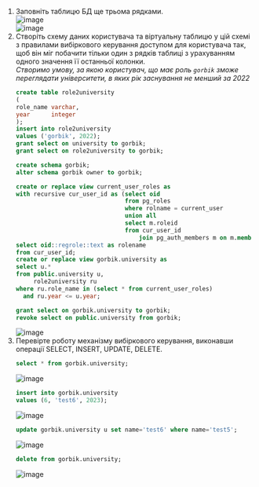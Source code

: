 1. Заповніть таблицю БД ще трьома рядками.  
   ![image](https://user-images.githubusercontent.com/26124396/208247203-1cacceeb-f623-4cdc-b172-700d9c9d2232.png)  
   ![image](https://user-images.githubusercontent.com/26124396/208247296-592d92b8-fca5-47b5-9dc1-8a9cfe35bca1.png)
2. Створіть схему даних користувача та віртуальну таблицю у цій схемі з правилами вибіркового керування доступом для
   користувача так, щоб він міг побачити тільки один з рядків таблиці з урахуванням одного значення її останньої
   колонки.  
   _Створимо умову, за якою користувач, що має роль `gorbik` зможе переглядати університети, в яких рік заснування не
   менший за 2022_  
   ```sql
   create table role2university
   (
   role_name varchar,
   year      integer
   );
   insert into role2university
   values ('gorbik', 2022);
   grant select on university to gorbik;
   grant select on role2university to gorbik;
   
   create schema gorbik;
   alter schema gorbik owner to gorbik;

   create or replace view current_user_roles as
   with recursive cur_user_id as (select oid
                                  from pg_roles
                                  where rolname = current_user
                                  union all
                                  select m.roleid
                                  from cur_user_id
                                      join pg_auth_members m on m.member = cur_user_id.oid)
   select oid::regrole::text as rolename
   from cur_user_id;
   create or replace view gorbik.university as
   select u.*
   from public.university u,
        role2university ru
   where ru.role_name in (select * from current_user_roles)
     and ru.year <= u.year;
   
   grant select on gorbik.university to gorbik;
   revoke select on public.university from gorbik;
   ```  
   ![image](https://user-images.githubusercontent.com/26124396/208247425-a4bc092d-2a7f-4ca3-8ad9-3f36782a7e65.png)
3. Перевірте роботу механізму вибіркового керування, виконавши операції SELECT, INSERT, UPDATE, DELETE.
   ```sql
   select * from gorbik.university;
   ```  
   ![image](https://user-images.githubusercontent.com/26124396/208247470-e79b4a13-4b9b-46e9-8c68-1fdf57db9104.png)
   ```sql
   insert into gorbik.university
   values (6, 'test6', 2023);
   ```
   ![image](https://user-images.githubusercontent.com/26124396/208247574-c0b62803-1e93-4a3c-b407-f3f388325ff6.png)
   ```sql
   update gorbik.university u set name='test6' where name='test5';
   ```
   ![image](https://user-images.githubusercontent.com/26124396/208247730-533be053-7dee-457d-832b-7d6bc53a5e08.png)
   ```sql
   delete from gorbik.university;
   ```
   ![image](https://user-images.githubusercontent.com/26124396/208247830-f3abc861-68a6-4f35-a358-82c842fa5690.png)
